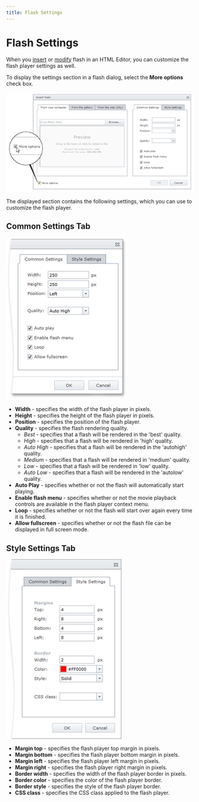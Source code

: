 ```yaml
---
title: Flash Settings
---
```

# Flash Settings
When you [insert](../../../../interface-elements-for-web/articles/html-editor/working-with-flash-files/insert-a-flash-into-html-editor.md) or [modify](../../../../interface-elements-for-web/articles/html-editor/working-with-flash-files/modify-flash-settings-in-html-editor.md) flash in an HTML Editor, you can customize the flash player settings as well.

To display the settings section in a flash dialog, select the **More options** check box.

![EUD_InsertFlash_MoreOptions](../../../images/Img25666.png)

The displayed section contains the following settings, which you can use to customize the flash player.

## Common Settings Tab
![EUD_InsertFlash_CommonSettings](../../../images/Img25663.png)
* **Width** - specifies the width of the flash player in pixels.
* **Height** - specifies the height of the flash player in pixels.
* **Position** - specifies the position of the flash player.
* **Quality** - specifies the flash rendering quality.
	* _Best_ - specifies that a flash will be rendered in the 'best' quality.
	* _High_ - specifies that a flash will be rendered in 'high' quality.
	* _Auto High_ - specifies that a flash will be rendered in the 'autohigh' quality.
	* _Medium_ - specifies that a flash will be rendered in 'medium' quality.
	* _Low_ - specifies that a flash will be rendered in 'low' quality.
	* _Auto Low_ - specifies that a flash will be rendered in the 'autolow' quality.
* **Auto Play** - specifies whether or not the flash will automatically start playing.
* **Enable flash menu** - specifies whether or not the movie playback controls are available in the flash player context menu.
* **Loop** - specifies whether or not the flash will start over again every time it is finished.
* **Allow fullscreen** - specifies whether or not the flash file can be displayed in full screen mode.

## Style Settings Tab
![EUD_HTMLEditor_StyleSettings](../../../images/Img25620.png)
* **Margin top** - specifies the flash player top margin in pixels.
* **Margin bottom** - specifies the flash player bottom margin in pixels.
* **Margin left** - specifies the flash player left margin in pixels.
* **Margin right** - specifies the flash player right margin in pixels.
* **Border width** - specifies the width of the flash player border in pixels.
* **Border color** - specifies the color of the flash player border.
* **Border style** - specifies the style of the flash player border.
* **CSS class** -  specifies the CSS class applied to the flash player.